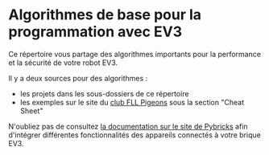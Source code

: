 # Algorithmes de base pour la programmation avec EV3

Ce répertoire vous partage des algorithmes importants pour la performance et la sécurité de votre robot EV3.

Il y a deux sources pour des algorithmes :
* les projets dans les sous-dossiers de ce répertoire
* les exemples sur le site du [club FLL Pigeons](https://fll-pigeons.github.io/gamechangers/micropython.html) sous la section "Cheat Sheet"

N'oubliez pas de consultez [la documentation sur le site de Pybricks](https://pybricks.com/ev3-micropython/ev3devices.html#) afin d'intégrer différentes fonctionnalités des appareils connectés à votre brique EV3.
